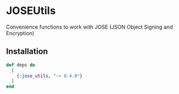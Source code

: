 # JOSEUtils

Convenience functions to work with JOSE (JSON Object Signing and Encryption)

## Installation

```elixir
def deps do
  [
    {:jose_utils, "~> 0.4.0"}
  ]
end
```
